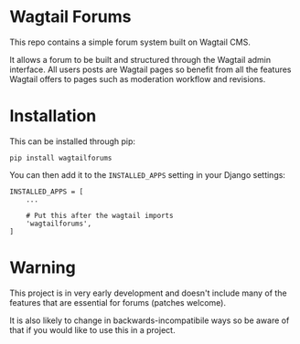 Wagtail Forums
==============

This repo contains a simple forum system built on Wagtail CMS.

It allows a forum to be built and structured through the Wagtail admin interface. All users posts are Wagtail pages so benefit from all the features Wagtail offers to pages such as moderation workflow and revisions.


Installation
============

This can be installed through pip:

    pip install wagtailforums


You can then add it to the ``INSTALLED_APPS`` setting in your Django settings:


    INSTALLED_APPS = [
        ...

        # Put this after the wagtail imports
        'wagtailforums',
    ]


Warning
=======

This project is in very early development and doesn't include many of the features that are essential for forums (patches welcome).

It is also likely to change in backwards-incompatibile ways so be aware of that if you would like to use this in a project.
